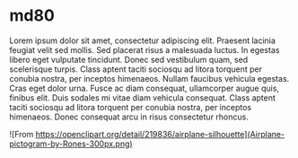 # md80

Lorem ipsum dolor sit amet, consectetur adipiscing elit. Praesent lacinia feugiat velit sed mollis. Sed placerat risus a malesuada luctus. In egestas libero eget vulputate tincidunt. Donec sed vestibulum quam, sed scelerisque turpis. Class aptent taciti sociosqu ad litora torquent per conubia nostra, per inceptos himenaeos. Nullam faucibus vehicula egestas. Cras eget dolor urna. Fusce ac diam consequat, ullamcorper augue quis, finibus elit. Duis sodales mi vitae diam vehicula consequat. Class aptent taciti sociosqu ad litora torquent per conubia nostra, per inceptos himenaeos. Donec consequat arcu in risus consectetur rhoncus.


![From https://openclipart.org/detail/219836/airplane-silhouette](Airplane-pictogram-by-Rones-300px.png)

